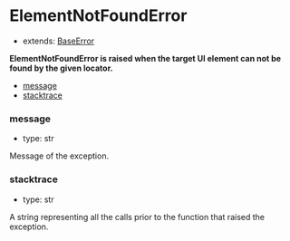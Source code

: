 # ElementNotFoundError

- extends: [BaseError](./doc/api/python/exceptions/baseerror.md)

**ElementNotFoundError is raised when the target UI element can not be found by the given locator.**

- [message](#message)
- [stacktrace](#stacktrace)


### message
- type: str

Message of the exception.


### stacktrace
- type: str

A string representing all the calls prior to the function that raised the exception.